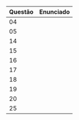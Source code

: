 <h3 align = center Lista de Questões Propostas </h3>

| Questão | Enunciado |
| --- | --- |
| 04 |  |
| 05 |  |
| 14 |  |
| 15 |  |
| 16 |  |
| 17 |  |
| 18 |  |
| 19 |  |
| 20 |  |
| 25 |  |

